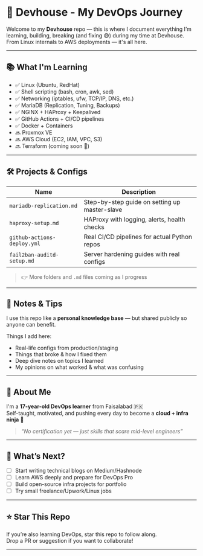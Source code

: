 # 🚀 Devhouse - My DevOps Journey

Welcome to my **Devhouse** repo — this is where I document everything I’m learning, building, breaking (and fixing 😅) during my time at Devhouse. From Linux internals to AWS deployments — it's all here.

---

## 📚 What I'm Learning

- ✅ Linux (Ubuntu, RedHat)
- ✅ Shell scripting (bash, cron, awk, sed)
- ✅ Networking (iptables, ufw, TCP/IP, DNS, etc.)
- ✅ MariaDB (Replication, Tuning, Backups)
- ✅ NGINX + HAProxy + Keepalived
- ✅ GitHub Actions + CI/CD pipelines
- ✅ Docker + Containers
- 🔜 Proxmox VE
- 🔜 AWS Cloud (EC2, IAM, VPC, S3)
- 🔜 Terraform (coming soon 👀)

---

## 🛠️ Projects & Configs

| Name                            | Description                                       |
| -------------------------------| ------------------------------------------------- |
| `mariadb-replication.md`       | Step-by-step guide on setting up master-slave    |
| `haproxy-setup.md`             | HAProxy with logging, alerts, health checks      |
| `github-actions-deploy.yml`    | Real CI/CD pipelines for actual Python repos     |
| `fail2ban-auditd-setup.md`     | Server hardening guides with real configs        |

> 👉 More folders and `.md` files coming as I progress

---

## 🧠 Notes & Tips

I use this repo like a **personal knowledge base** — but shared publicly so anyone can benefit.

Things I add here:
- Real-life configs from production/staging
- Things that broke & how I fixed them
- Deep dive notes on topics I learned
- My opinions on what worked & what was confusing

---

## 🐣 About Me

I'm a **17-year-old DevOps learner** from Faisalabad 🇵🇰  
Self-taught, motivated, and pushing every day to become a **cloud + infra ninja** 🥷  
> *“No certification yet — just skills that scare mid-level engineers”*

---

## 📝 What’s Next?

- [ ] Start writing technical blogs on Medium/Hashnode
- [ ] Learn AWS deeply and prepare for DevOps Pro
- [ ] Build open-source infra projects for portfolio
- [ ] Try small freelance/Upwork/Linux jobs

---

## ⭐️ Star This Repo

If you’re also learning DevOps, star this repo to follow along.  
Drop a PR or suggestion if you want to collaborate!

---
